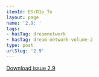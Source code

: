 ```yaml
---
itemId: ESrD1p_Tn
layout: page
name: '2.9: '
tags:
- hasTag: dreamnetwork
- hasTag: dream-network-volume-2
type: post
urlSlug: '2.9'
---
```

<a href="files/pdfs/Volume_2/2.9-Dream-Craft-Volume-2-No-9.pdf" download="">Download issue 2.9</a>